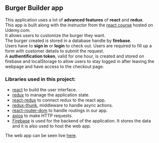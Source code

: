 ## Burger Builder app

This application uses a lot of **advanced features** of **react** and **redux**.<br>
This app is built along with the instructor from the [react course](https://www.udemy.com/react-the-complete-guide-incl-redux/learn/v4/overview) hosted on Udemy.com.<br>
It allows users to customize the burger they want.<br>
The burger created is stored in a database handle by **firebase**.<br>
Users have to **sign in** or **login** to check out. Users are required to fill up a form with customer details to submit the request.<br>
A **authentification token**, valid for one hour, is created and stored on firebase and localStorage to allow users to stay logged in after leaving the webpage and have access to the checkout page.

### Libraries used in this project:

* [react](https://reactjs.org/) to build the user interface.
* [redux](https://redux.js.org/) to manage the application state.
* [react-redux](https://github.com/reduxjs/react-redux) to connect redux to the react app.
* [redux-thunk](https://github.com/reduxjs/redux-thunk), middleware to handle async actions.
* [react-router-dom](https://github.com/ReactTraining/react-router/tree/master/packages/react-router-dom) to handle routings in our app.
* [axios](https://github.com/axios/axios) to make HTTP requests.
* [Firebase](https://firebase.google.com/) is used for the backend of the application. It stores the data and it is also used to host the web app.

The web app can be seen live [here](https://react-app-burger-f5cbf.firebaseapp.com/).
